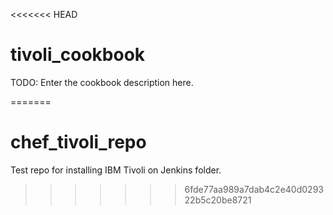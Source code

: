 <<<<<<< HEAD
# tivoli_cookbook

TODO: Enter the cookbook description here.

=======
# chef_tivoli_repo
Test repo for installing IBM Tivoli on Jenkins folder.
>>>>>>> 6fde77aa989a7dab4c2e40d029322b5c20be8721
